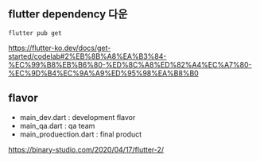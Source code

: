 

## flutter dependency 다운
```
flutter pub get
```


https://flutter-ko.dev/docs/get-started/codelab#2%EB%8B%A8%EA%B3%84-%EC%99%B8%EB%B6%80-%ED%8C%A8%ED%82%A4%EC%A7%80-%EC%9D%B4%EC%9A%A9%ED%95%98%EA%B8%B0



## flavor
- main_dev.dart : development flavor
- main_qa.dart : qa team
- main_produection.dart : final product

https://binary-studio.com/2020/04/17/flutter-2/

